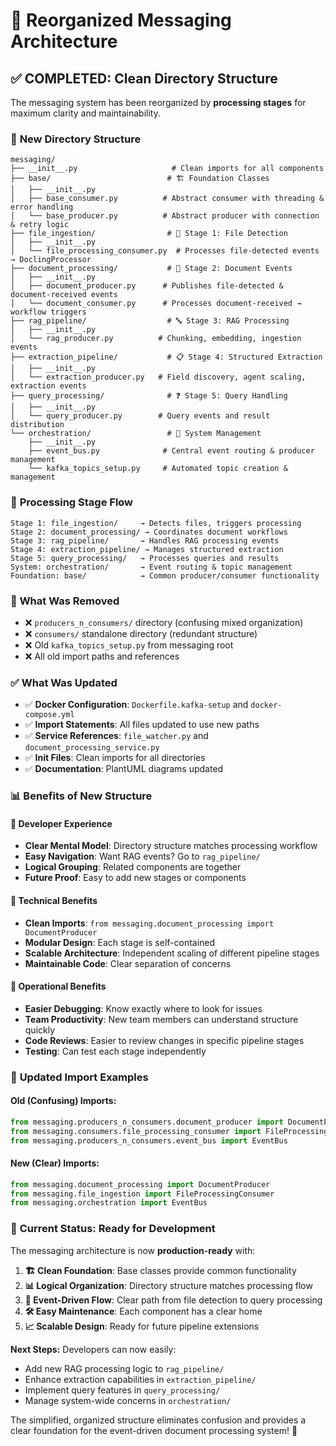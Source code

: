 # 🎯 Reorganized Messaging Architecture

## ✅ **COMPLETED: Clean Directory Structure**

The messaging system has been reorganized by **processing stages** for maximum clarity and maintainability.

### 📁 **New Directory Structure**

```
messaging/
├── __init__.py                     # Clean imports for all components
├── base/                          # 🏗️ Foundation Classes
│   ├── __init__.py
│   ├── base_consumer.py          # Abstract consumer with threading & error handling
│   └── base_producer.py          # Abstract producer with connection & retry logic
├── file_ingestion/                # 📁 Stage 1: File Detection
│   ├── __init__.py
│   └── file_processing_consumer.py  # Processes file-detected events → DoclingProcessor
├── document_processing/           # 📄 Stage 2: Document Events
│   ├── __init__.py
│   ├── document_producer.py      # Publishes file-detected & document-received events
│   └── document_consumer.py      # Processes document-received → workflow triggers
├── rag_pipeline/                  # 🔤 Stage 3: RAG Processing
│   ├── __init__.py
│   └── rag_producer.py          # Chunking, embedding, ingestion events
├── extraction_pipeline/           # 📋 Stage 4: Structured Extraction
│   ├── __init__.py
│   └── extraction_producer.py   # Field discovery, agent scaling, extraction events
├── query_processing/              # ❓ Stage 5: Query Handling
│   ├── __init__.py
│   └── query_producer.py        # Query events and result distribution
└── orchestration/                 # 🎯 System Management
    ├── __init__.py
    ├── event_bus.py              # Central event routing & producer management
    └── kafka_topics_setup.py     # Automated topic creation & management
```

### 🔄 **Processing Stage Flow**

```
Stage 1: file_ingestion/     → Detects files, triggers processing
Stage 2: document_processing/ → Coordinates document workflows  
Stage 3: rag_pipeline/       → Handles RAG processing events
Stage 4: extraction_pipeline/ → Manages structured extraction
Stage 5: query_processing/   → Processes queries and results
System: orchestration/       → Event routing & topic management
Foundation: base/            → Common producer/consumer functionality
```

### 🧹 **What Was Removed**

- ❌ `producers_n_consumers/` directory (confusing mixed organization)
- ❌ `consumers/` standalone directory (redundant structure)
- ❌ Old `kafka_topics_setup.py` from messaging root
- ❌ All old import paths and references

### ✅ **What Was Updated**

- ✅ **Docker Configuration**: `Dockerfile.kafka-setup` and `docker-compose.yml`
- ✅ **Import Statements**: All files updated to use new paths
- ✅ **Service References**: `file_watcher.py` and `document_processing_service.py`
- ✅ **Init Files**: Clean imports for all directories
- ✅ **Documentation**: PlantUML diagrams updated

### 📊 **Benefits of New Structure**

#### **🧠 Developer Experience**
- **Clear Mental Model**: Directory structure matches processing workflow
- **Easy Navigation**: Want RAG events? Go to `rag_pipeline/`
- **Logical Grouping**: Related components are together
- **Future Proof**: Easy to add new stages or components

#### **🔧 Technical Benefits**
- **Clean Imports**: `from messaging.document_processing import DocumentProducer`
- **Modular Design**: Each stage is self-contained
- **Scalable Architecture**: Independent scaling of different pipeline stages
- **Maintainable Code**: Clear separation of concerns

#### **🎯 Operational Benefits**
- **Easier Debugging**: Know exactly where to look for issues
- **Team Productivity**: New team members can understand structure quickly
- **Code Reviews**: Easier to review changes in specific pipeline stages
- **Testing**: Can test each stage independently

### 🚀 **Updated Import Examples**

#### **Old (Confusing) Imports:**
```python
from messaging.producers_n_consumers.document_producer import DocumentProducer
from messaging.consumers.file_processing_consumer import FileProcessingConsumer
from messaging.producers_n_consumers.event_bus import EventBus
```

#### **New (Clear) Imports:**
```python
from messaging.document_processing import DocumentProducer
from messaging.file_ingestion import FileProcessingConsumer
from messaging.orchestration import EventBus
```

### 🎯 **Current Status: Ready for Development**

The messaging architecture is now **production-ready** with:

1. **🏗️ Clean Foundation**: Base classes provide common functionality
2. **📊 Logical Organization**: Directory structure matches processing flow
3. **🔄 Event-Driven Flow**: Clear path from file detection to query processing
4. **🛠️ Easy Maintenance**: Each component has a clear home
5. **📈 Scalable Design**: Ready for future pipeline extensions

**Next Steps:** Developers can now easily:
- Add new RAG processing logic to `rag_pipeline/`
- Enhance extraction capabilities in `extraction_pipeline/`
- Implement query features in `query_processing/`
- Manage system-wide concerns in `orchestration/`

The simplified, organized structure eliminates confusion and provides a clear foundation for the event-driven document processing system! 🎉